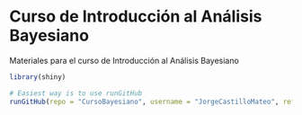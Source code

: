 # Curso de Introducción al Análisis Bayesiano
Materiales para el curso de Introducción al Análisis Bayesiano

```R
library(shiny)

# Easiest way is to use runGitHub
runGitHub(repo = "CursoBayesiano", username = "JorgeCastilloMateo", ref = "main", subdir = "inst/shiny_binomial")
```
